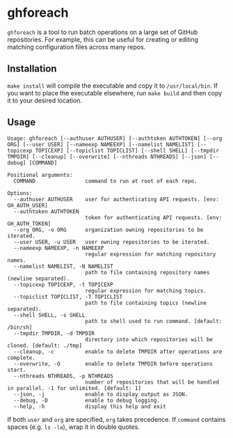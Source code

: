 # ghforeach

`ghforeach` is a tool to run batch operations on a large set of GitHub repositories. For example, this can be useful for creating or editing matching configuration files across many repos.

## Installation

`make install` will compile the executable and copy it to `/usr/local/bin`. If you want to place the executable elsewhere, run `make build` and then copy it to your desired location.

## Usage

```
Usage: ghforeach [--authuser AUTHUSER] [--authtoken AUTHTOKEN] [--org ORG] [--user USER] [--nameexp NAMEEXP] [--namelist NAMELIST] [--topicexp TOPICEXP] [--topiclist TOPICLIST] [--shell SHELL] [--tmpdir TMPDIR] [--cleanup] [--overwrite] [--nthreads NTHREADS] [--json] [--debug] [COMMAND]

Positional arguments:
  COMMAND                command to run at root of each repo.

Options:
  --authuser AUTHUSER    user for authenticating API requests. [env: GH_AUTH_USER]
  --authtoken AUTHTOKEN
                         token for authenticating API requests. [env: GH_AUTH_TOKEN]
  --org ORG, -o ORG      organization owning repositories to be iterated.
  --user USER, -u USER   user owning repositories to be iterated.
  --nameexp NAMEEXP, -n NAMEEXP
                         regular expression for matching repository names.
  --namelist NAMELIST, -N NAMELIST
                         path to file containing repository names (newline separated).
  --topicexp TOPICEXP, -t TOPICEXP
                         regular expression for matching topics.
  --topiclist TOPICLIST, -T TOPICLIST
                         path to file containing topics (newline separated).
  --shell SHELL, -s SHELL
                         path to shell used to run command. [default: /bin/sh]
  --tmpdir TMPDIR, -d TMPDIR
                         directory into which repositories will be cloned. [default: ./tmp]
  --cleanup, -c          enable to delete TMPDIR after operations are complete.
  --overwrite, -O        enable to delete TMPDIR before operations start.
  --nthreads NTHREADS, -p NTHREADS
                         number of repositories that will be handled in parallel. -1 for unlimited. [default: 1]
  --json, -j             enable to display output as JSON.
  --debug, -D            enable to debug logging.
  --help, -h             display this help and exit
```

If both `user` and `org` are specified, `org` takes precedence. If `command` contains spaces (e.g. `ls -la`), wrap it in double quotes.
